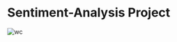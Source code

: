 # Sentiment-Analysis Project
![wc](https://github.com/valarythairu/Sentiment-Analysis/assets/132980723/25aab412-d53c-445f-944c-90324ff54187)
